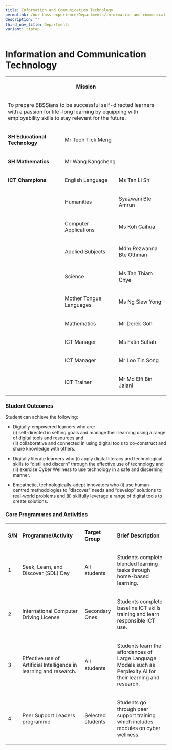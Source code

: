 ```yaml
---
title: Information and Communication Technology
permalink: /our-bbss-experience/Departments/information-and-communication-technology/
description: ""
third_nav_title: Departments
variant: tiptap
---
```

<h1>Information and Communication Technology</h1>
<table style="minWidth: 75px">
<colgroup>
<col>
<col>
<col>
</colgroup>
<tbody>
<tr>
<th rowspan="1" colspan="3">
<p>Mission</p>
</th>
</tr>
<tr>
<td rowspan="1" colspan="3">
<p>To prepare BBSSians to be successful self-directed learners with a passion
for life-long learning by equipping with employability skills to stay relevant
for the future.</p>
</td>
</tr>
<tr>
<td rowspan="1" colspan="1">
<p><strong>SH Educational Technology</strong>
</p>
</td>
<td rowspan="1" colspan="2">
<p>Mr Teoh Tick Meng</p>
</td>
</tr>
<tr>
<td rowspan="1" colspan="1">
<p><strong>SH Mathematics</strong>
</p>
</td>
<td rowspan="1" colspan="2">
<p>Mr Wang Kangcheng</p>
</td>
</tr>
<tr>
<td rowspan="1" colspan="1">
<p><strong>ICT Champions</strong>
</p>
</td>
<td rowspan="1" colspan="1">
<p>English Language</p>
</td>
<td rowspan="1" colspan="1">
<p>Ms Tan Li Shi</p>
</td>
</tr>
<tr>
<td rowspan="1" colspan="1">
<p></p>
</td>
<td rowspan="1" colspan="1">
<p>Humanities</p>
</td>
<td rowspan="1" colspan="1">
<p>Syazwani Bte Amrun</p>
</td>
</tr>
<tr>
<td rowspan="1" colspan="1">
<p>&nbsp;</p>
</td>
<td rowspan="1" colspan="1">
<p>Computer Applications</p>
</td>
<td rowspan="1" colspan="1">
<p>Ms Koh Caihua</p>
</td>
</tr>
<tr>
<td rowspan="1" colspan="1">
<p>&nbsp;</p>
</td>
<td rowspan="1" colspan="1">
<p>Applied Subjects</p>
</td>
<td rowspan="1" colspan="1">
<p>Mdm Rezwanna Bte Othman</p>
</td>
</tr>
<tr>
<td rowspan="1" colspan="1">
<p>&nbsp;</p>
</td>
<td rowspan="1" colspan="1">
<p>Science</p>
</td>
<td rowspan="1" colspan="1">
<p>Ms Tan Thiam Chye</p>
</td>
</tr>
<tr>
<td rowspan="1" colspan="1">
<p>&nbsp;</p>
</td>
<td rowspan="1" colspan="1">
<p>Mother Tongue Languages</p>
</td>
<td rowspan="1" colspan="1">
<p>Ms Ng Siew Yong</p>
</td>
</tr>
<tr>
<td rowspan="1" colspan="1">
<p></p>
</td>
<td rowspan="1" colspan="1">
<p>Mathematics</p>
</td>
<td rowspan="1" colspan="1">
<p>Mr Derek Goh</p>
</td>
</tr>
<tr>
<td rowspan="1" colspan="1">
<p></p>
</td>
<td rowspan="1" colspan="1">
<p>ICT Manager</p>
</td>
<td rowspan="1" colspan="1">
<p>Ms Fatin Sufiah</p>
</td>
</tr>
<tr>
<td rowspan="1" colspan="1">
<p></p>
</td>
<td rowspan="1" colspan="1">
<p>ICT Manager</p>
</td>
<td rowspan="1" colspan="1">
<p>Mr Loo Tin Song</p>
</td>
</tr>
<tr>
<td rowspan="1" colspan="1">
<p></p>
</td>
<td rowspan="1" colspan="1">
<p>ICT Trainer</p>
</td>
<td rowspan="1" colspan="1">
<p>Mr Md Elfi Bin Jalani</p>
</td>
</tr>
</tbody>
</table>
<h3>Student Outcomes</h3>
<p>Student can achieve the following:</p>
<ul data-tight="true" class="tight">
<li>
<p>Digitally-empowered learners who are:
<br>(i) self-directed in setting goals and manage their learning using a range
of digital tools and resources and
<br>(ii) collaborative and connected in using digital tools to co-construct
and share knowledge with others.</p>
</li>
<li>
<p>Digitally literate learners who (i) apply digital literacy and technological
skills to “distil and discern” through the effective use of technology
and (ii) exercise Cyber Wellness to use technology in a safe and discerning
manner.</p>
</li>
<li>
<p>Empathetic, technologically-adept innovators who (i) use human-centred
methodologies to “discover” needs and “develop” solutions to real-world
problems and (ii) skilfully leverage a range of digital tools to create
solutions.</p>
</li>
</ul>
<p></p>
<h3><strong>Core Programmes and Activities</strong></h3>
<table style="minWidth: 100px">
<colgroup>
<col>
<col>
<col>
<col>
</colgroup>
<tbody>
<tr>
<td rowspan="1" colspan="1">
<p><strong>S/N</strong>
</p>
</td>
<td rowspan="1" colspan="1">
<p><strong>Programme/Activity</strong>
</p>
</td>
<td rowspan="1" colspan="1">
<p><strong>Target Group</strong>
</p>
</td>
<td rowspan="1" colspan="1">
<p><strong>Brief Description</strong>
</p>
</td>
</tr>
<tr>
<td rowspan="1" colspan="1">
<p>1</p>
</td>
<td rowspan="1" colspan="1">
<p>Seek, Learn, and Discover (SDL) Day</p>
</td>
<td rowspan="1" colspan="1">
<p>All students</p>
</td>
<td rowspan="1" colspan="1">
<p>Students complete blended learning tasks through home-based learning.</p>
</td>
</tr>
<tr>
<td rowspan="1" colspan="1">
<p>2</p>
</td>
<td rowspan="1" colspan="1">
<p>International Computer Driving License</p>
</td>
<td rowspan="1" colspan="1">
<p>Secondary Ones</p>
</td>
<td rowspan="1" colspan="1">
<p>Students complete baseline ICT skills training and learn responsible ICT
use.</p>
</td>
</tr>
<tr>
<td rowspan="1" colspan="1">
<p>3</p>
</td>
<td rowspan="1" colspan="1">
<p>Effective use of Artificial Intelligence in learning and research.</p>
</td>
<td rowspan="1" colspan="1">
<p>All students</p>
</td>
<td rowspan="1" colspan="1">
<p>Students learn the affordances of Large Language Models such as <a rel="noopener noreferrer nofollow" target="_blank">Perplexity.AI</a> for their learning
and research.</p>
</td>
</tr>
<tr>
<td rowspan="1" colspan="1">
<p>4</p>
</td>
<td rowspan="1" colspan="1">
<p>Peer Support Leaders programme</p>
</td>
<td rowspan="1" colspan="1">
<p>Selected students</p>
</td>
<td rowspan="1" colspan="1">
<p>Students go through peer support training which includes modules on cyber
wellness.</p>
</td>
</tr>
</tbody>
</table>
<p></p>